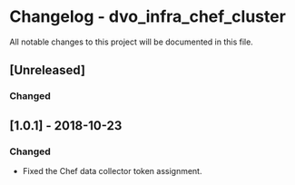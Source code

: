 # Changelog - dvo_infra_chef_cluster

All notable changes to this project will be documented in this file.

## [Unreleased]

### Changed

## [1.0.1] - 2018-10-23

### Changed

- Fixed the Chef data collector token assignment.


